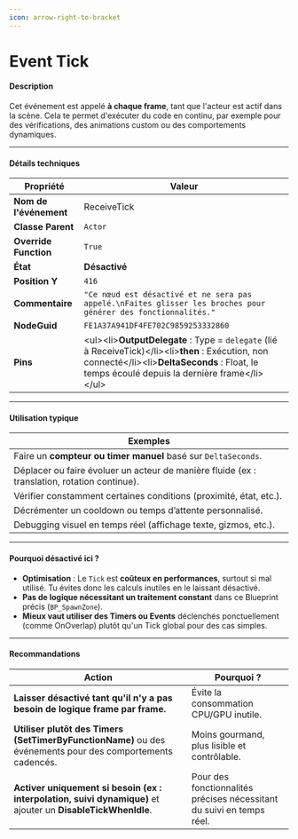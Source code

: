 ```yaml
---
icon: arrow-right-to-bracket
---
```


# Event Tick

#### Description

Cet événement est appelé **à chaque frame**, tant que l'acteur est actif dans la scène. Cela te permet d'exécuter du code en continu, par exemple pour des vérifications, des animations custom ou des comportements dynamiques.

***

#### Détails techniques

| Propriété              | Valeur                                                                                                                                                                                                     |
| ---------------------- | ---------------------------------------------------------------------------------------------------------------------------------------------------------------------------------------------------------- |
| **Nom de l'événement** | ReceiveTick                                                                                                                                                                                                |
| **Classe Parent**      | `Actor`                                                                                                                                                                                                    |
| **Override Function**  | `True`                                                                                                                                                                                                     |
| **État**               | **Désactivé**                                                                                                                                                                                              |
| **Position Y**         | `416`                                                                                                                                                                                                      |
| **Commentaire**        | `"Ce nœud est désactivé et ne sera pas appelé.\nFaites glisser les broches pour générer des fonctionnalités."`                                                                                             |
| **NodeGuid**           | `FE1A37A941DF4FE702C9859253332860`                                                                                                                                                                         |
| **Pins**               | \<ul>\<li>**OutputDelegate** : Type = `delegate` (lié à ReceiveTick)\</li>\<li>**then** : Exécution, non connecté\</li>\<li>**DeltaSeconds** : Float, le temps écoulé depuis la dernière frame\</li>\</ul> |

***

#### Utilisation typique

| Exemples                                                                                     |
| -------------------------------------------------------------------------------------------- |
| Faire un **compteur ou timer manuel** basé sur `DeltaSeconds`.                               |
| Déplacer ou faire évoluer un acteur de manière fluide (ex : translation, rotation continue). |
| Vérifier constamment certaines conditions (proximité, état, etc.).                           |
| Décrémenter un cooldown ou temps d’attente personnalisé.                                     |
| Debugging visuel en temps réel (affichage texte, gizmos, etc.).                              |

***

#### Pourquoi désactivé ici ?

* **Optimisation** : Le `Tick` est **coûteux en performances**, surtout si mal utilisé. Tu évites donc les calculs inutiles en le laissant désactivé.
* **Pas de logique nécessitant un traitement constant** dans ce Blueprint précis (`BP_SpawnZone`).
* **Mieux vaut utiliser des Timers ou Events** déclenchés ponctuellement (comme OnOverlap) plutôt qu'un Tick global pour des cas simples.

***

#### Recommandations

| Action                                                                                                        | Pourquoi ?                                                            |
| ------------------------------------------------------------------------------------------------------------- | --------------------------------------------------------------------- |
| **Laisser désactivé tant qu'il n'y a pas besoin de logique frame par frame.**                                 | Évite la consommation CPU/GPU inutile.                                |
| **Utiliser plutôt des Timers (SetTimerByFunctionName)** ou des événements pour des comportements cadencés.    | Moins gourmand, plus lisible et contrôlable.                          |
| **Activer uniquement si besoin (ex : interpolation, suivi dynamique)** et ajouter un **DisableTickWhenIdle**. | Pour des fonctionnalités précises nécessitant du suivi en temps réel. |
